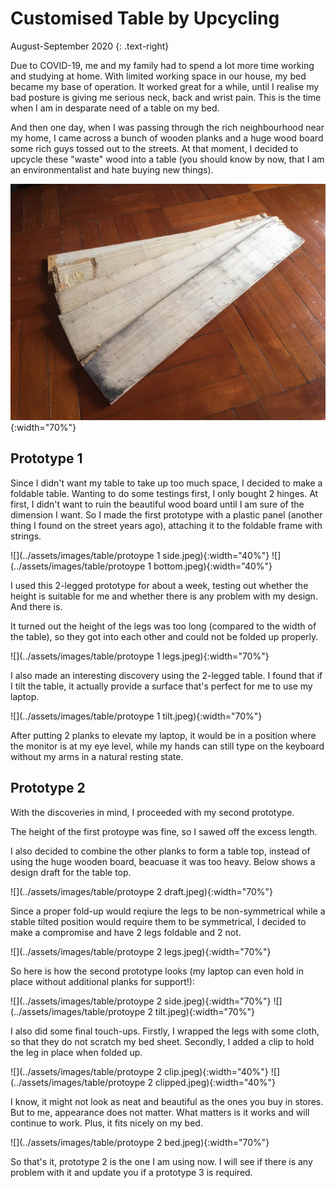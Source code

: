 # Customised Table by Upcycling
August-September 2020 
{: .text-right}

Due to COVID-19, me and my family had to spend a lot more time working and studying at home. With limited working space in our house, my bed became my base of operation. It worked great for a while, until I realise my bad posture is giving me serious neck, back and wrist pain. This is the time when I am in desparate need of a table on my bed. 

And then one day, when I was passing through the rich neighbourhood near my home, I came across a bunch of wooden planks and a huge wood board some rich guys tossed out to the streets. At that moment, I decided to upcycle these "waste" wood into a table (you should know by now, that I am an environmentalist and hate buying new things).

![](../assets/images/table/planks.jpeg){:width="70%"}

## Prototype 1

Since I didn't want my table to take up too much space, I decided to make a foldable table. Wanting to do some testings first, I only bought 2 hinges. At first, I didn't want to ruin the beautiful wood board until I am sure of the dimension I want. So I made the first prototype with a plastic panel (another thing I found on the street years ago), attaching it to the foldable frame with strings. 

![](../assets/images/table/protoype 1 side.jpeg){:width="40%"}
![](../assets/images/table/protoype 1 bottom.jpeg){:width="40%"}

I used this 2-legged prototype for about a week, testing out whether the height is suitable for me and whether there is any problem with my design. And there is. 

It turned out the height of the legs was too long (compared to the width of the table), so they got into each other and could not be folded up properly. 

![](../assets/images/table/protoype 1 legs.jpeg){:width="70%"}

I also made an interesting discovery using the 2-legged table. I found that if I tilt the table, it actually provide a surface that's perfect for me to use my laptop. 

![](../assets/images/table/protoype 1 tilt.jpeg){:width="70%"}

After putting 2 planks to elevate my laptop, it would be in a position where the monitor is at my eye level, while my hands can still type on the keyboard without my arms in a natural resting state. 

## Prototype 2

With the discoveries in mind, I proceeded with my second prototype. 

The height of the first protoype was fine, so I sawed off the excess length. 

I also decided to combine the other planks to form a table top, instead of using the huge wooden board, beacuase it was too heavy. Below shows a design draft for the table top. 

![](../assets/images/table/protoype 2 draft.jpeg){:width="70%"}

Since a proper fold-up would reqiure the legs to be non-symmetrical while a stable tilted position would require them to be symmetrical, I decided to make a compromise and have 2 legs foldable and 2 not. 

![](../assets/images/table/protoype 2 legs.jpeg){:width="70%"}

So here is how the second prototype looks (my laptop can even hold in place without additional planks for support!):

![](../assets/images/table/protoype 2 side.jpeg){:width="70%"}
![](../assets/images/table/protoype 2 tilt.jpeg){:width="70%"}

I also did some final touch-ups. Firstly, I wrapped the legs with some cloth, so that they do not scratch my bed sheet. Secondly, I added a clip to hold the leg in place when folded up. 

![](../assets/images/table/protoype 2 clip.jpeg){:width="40%"}
![](../assets/images/table/protoype 2 clipped.jpeg){:width="40%"}

I know, it might not look as neat and beautiful as the ones you buy in stores. But to me, appearance does not matter. What matters is it works and will continue to work. Plus, it fits nicely on my bed. 

![](../assets/images/table/protoype 2 bed.jpeg){:width="70%"}

So that's it, prototype 2 is the one I am using now. I will see if there is any problem with it and update you if a prototype 3 is required. 



